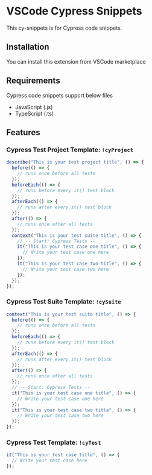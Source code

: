 # VSCode Cypress Snippets

This cy-snippets is for Cypress code snippets.

## Installation

You can install this extension from VSCode marketplace

## Requirements

Cypress code snippets support below files

- JavaScript (.js)
- TypeScript (.ts)

## Features

### Cypress Test Project Template: `!cyProject`

```javascript
describe("This is your test project title", () => {
  before(() => {
    // runs once before all tests
  });
  beforeEach(() => {
    // runs before every it() test block
  });
  afterEach(() => {
    // runs after every it() test block
  });
  after(() => {
    // runs once after all tests
  });
  context("This is your test suite title", () => {
    // -- Start: Cypress Tests --
    it("This is your test case one title", () => {
      // Write your test case one here
    });
    it("This is your test case two title", () => {
      // Write your test case two here
    });
  });
});
```

### Cypress Test Suite Template: `!cySuite`

```javascript
context("This is your test suite title", () => {
  before(() => {
    // runs once before all tests
  });
  beforeEach(() => {
    // runs before every it() test block
  });
  afterEach(() => {
    // runs after every it() test block
  });
  after(() => {
    // runs once after all tests
  });
  // -- Start: Cypress Tests --
  it("This is your test case one title", () => {
    // Write your test case one here
  });
  it("This is your test case two title", () => {
    // Write your test case two here
  });
});
```

### Cypress Test Template: `!cyTest`

```javascript
it("This is your test case title", () => {
  // Write your test case here
});
```
